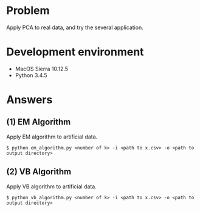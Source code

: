 # Problem

Apply PCA to real data, and try the several application.

# Development environment

* MacOS Sierra 10.12.5
* Python 3.4.5

# Answers

##  (1) EM Algorithm

Apply EM algorithm to artificial data.

```
$ python em_algorithm.py <number of k> -i <path to x.csv> -o <path to output directory>
```

##  (2) VB Algorithm

Apply VB algorithm to artificial data.

```
$ python vb_algorithm.py <number of k> -i <path to x.csv> -o <path to output directory>
```
